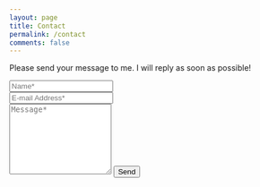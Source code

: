 ```yaml
---
layout: page
title: Contact
permalink: /contact
comments: false
---
```


<form action="https://formspree.io/{{site.formspree}}" method="POST">    
<p class="mb-4">Please send your message to me. I will reply as soon as possible!</p>

<div class="form-group row">
<div class="col-md-6">
<input class="form-control" type="text" name="name" placeholder="Name*" required>
</div>
<div class="col-md-6">
<input class="form-control" type="email" name="_replyto" placeholder="E-mail Address*" required>
</div>
</div>
<textarea rows="8" class="form-control mb-3" name="message" placeholder="Message*" required></textarea>    
<input class="btn btn-dark" type="submit" value="Send">
</form>
